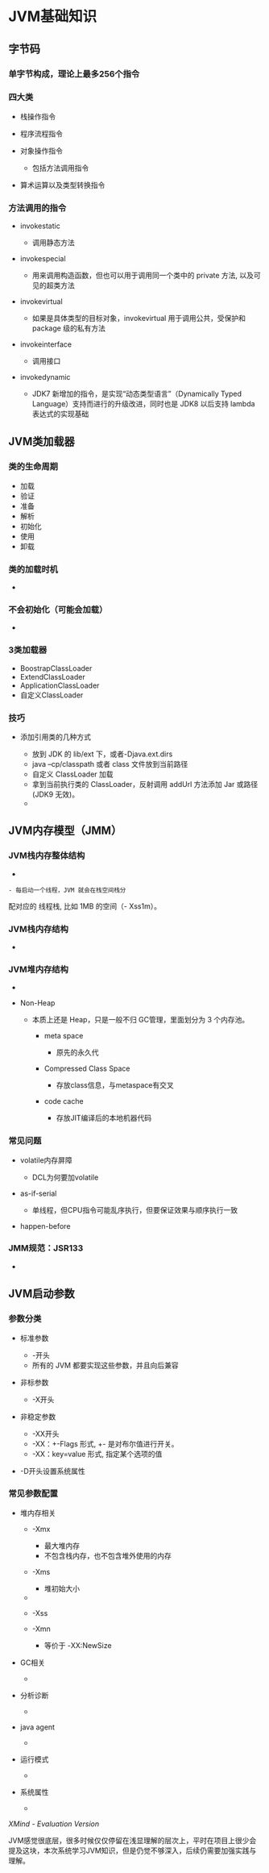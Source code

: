 # JVM基础知识

## 字节码

### 单字节构成，理论上最多256个指令

### 四大类

- 栈操作指令
- 程序流程指令
- 对象操作指令

	- 包括方法调用指令

- 算术运算以及类型转换指令

### 方法调用的指令

- invokestatic

	- 调用静态方法

- invokespecial

	- 用来调用构造函数，但也可以用于调用同一个类中的 private 方法, 以及可见的超类方法

- invokevirtual

	- 如果是具体类型的目标对象，invokevirtual 用于调用公共，受保护和package 级的私有方法

- invokeinterface

	- 调用接口

- invokedynamic

	- JDK7 新增加的指令，是实现“动态类型语言”（Dynamically Typed Language）支持而进行的升级改进，同时也是 JDK8 以后支持 lambda 表达式的实现基础

## JVM类加载器

### 类的生命周期

- 加载
- 验证
- 准备
- 解析
- 初始化
- 使用
- 卸载

### 类的加载时机

- 

### 不会初始化（可能会加载）

- 

### 3类加载器

- BoostrapClassLoader
- ExtendClassLoader
- ApplicationClassLoader
- 自定义ClassLoader

### 技巧

- 添加引用类的几种方式

	- 放到 JDK 的 lib/ext 下，或者-Djava.ext.dirs
	- java –cp/classpath 或者 class 文件放到当前路径
	- 自定义 ClassLoader 加载
	- 拿到当前执行类的 ClassLoader，反射调用 addUrl 方法添加 Jar 或路径(JDK9 无效)。
	- 

## JVM内存模型（JMM）

### JVM栈内存整体结构

- 

	- 每启动一个线程，JVM 就会在栈空间栈分
配对应的 线程栈, 比如 1MB 的空间（-
Xss1m）。

### JVM栈内存结构

- 

### JVM堆内存结构

- 
- Non-Heap

	- 本质上还是 Heap，只是一般不归 GC管理，里面划分为 3 个内存池。

		- meta space

			- 原先的永久代

		- Compressed Class Space

			- 存放class信息，与metaspace有交叉

		- code cache

			- 存放JIT编译后的本地机器代码

### 常见问题

- volatile内存屏障

	- DCL为何要加volatile

- as-if-serial

	- 单线程，但CPU指令可能乱序执行，但要保证效果与顺序执行一致

- happen-before

### JMM规范：JSR133

- 

## JVM启动参数

### 参数分类

- 标准参数

	- -开头
	- 所有的 JVM 都要实现这些参数，并且向后兼容

- 非标参数

	- -X开头

- 非稳定参数

	- -XX开头
	- -XX：+-Flags 形式, +- 是对布尔值进行开关。
	- -XX：key=value 形式, 指定某个选项的值

- -D开头设置系统属性

### 常见参数配置

- 堆内存相关

	- -Xmx

		- 最大堆内存
		- 不包含栈内存，也不包含堆外使用的内存

	- -Xms

		- 堆初始大小

	- 
	- -Xss
	- -Xmn

		- 等价于 -XX:NewSize

- GC相关

	- 

- 分析诊断

	- 

- java agent

	- 

- 运行模式

	- 

- 系统属性

	- 

*XMind - Evaluation Version*

JVM感觉很底层，很多时候仅仅停留在浅显理解的层次上，平时在项目上很少会提及这块，本次系统学习JVM知识，但是仍觉不够深入，后续仍需要加强实践与理解。